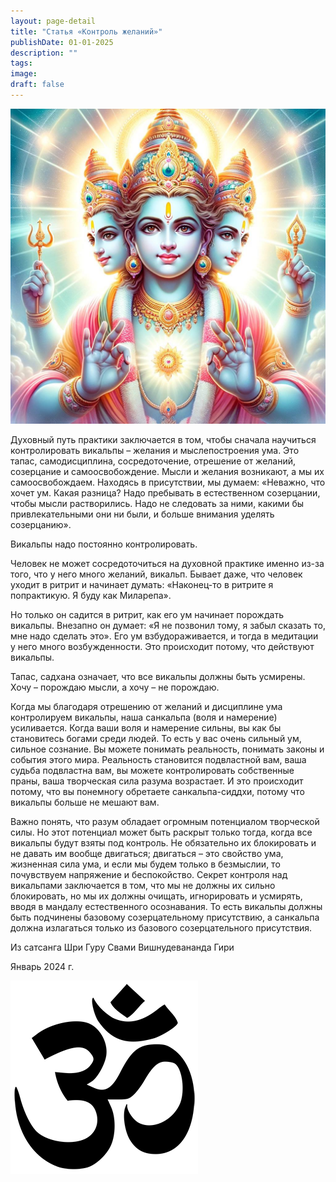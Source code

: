```yaml
---
layout: page-detail
title: "Статья «Контроль желаний»"
publishDate: 01-01-2025
description: ""
tags:
image:
draft: false
---
```


  
![](/upload/medialibrary/b8c/b8c5674f354a21800053e0dc75ea6cc4.jpg)  

  
 Духовный путь практики заключается в том, чтобы сначала научиться контролировать викальпы – желания и мыслепостроения ума. Это тапас, самодисциплина, сосредоточение, отрешение от желаний, созерцание и самоосвобождение. Мысли и желания возникают, а мы их самоосвобождаем. Находясь в присутствии, мы думаем: «Неважно, что хочет ум. Какая разница? Надо пребывать в естественном созерцании, чтобы мысли растворились. Надо не следовать за ними, какими бы привлекательными они ни были, и больше внимания уделять созерцанию».

 Викальпы надо постоянно контролировать.

 Человек не может сосредоточиться на духовной практике именно из-за того, что у него много желаний, викальп. Бывает даже, что человек уходит в ритрит и начинает думать: «Наконец-то в ритрите я попрактикую. Я буду как Миларепа».

 Но только он садится в ритрит, как его ум начинает порождать викальпы. Внезапно он думает: «Я не позвонил тому, я забыл сказать то, мне надо сделать это». Его ум взбудораживается, и тогда в медитации у него много возбужденности. Это происходит потому, что действуют викальпы.

 Тапас, садхана означает, что все викальпы должны быть усмирены. Хочу – порождаю мысли, а хочу – не порождаю.

 Когда мы благодаря отрешению от желаний и дисциплине ума контролируем викальпы, наша санкальпа (воля и намерение) усиливается. Когда ваши воля и намерение сильны, вы как бы становитесь богами среди людей. То есть у вас очень сильный ум, сильное сознание. Вы можете понимать реальность, понимать законы и события этого мира. Реальность становится подвластной вам, ваша судьба подвластна вам, вы можете контролировать собственные праны, ваша творческая сила разума возрастает. И это происходит потому, что вы понемногу обретаете санкальпа-сиддхи, потому что викальпы больше не мешают вам.

 Важно понять, что разум обладает огромным потенциалом творческой силы. Но этот потенциал может быть раскрыт только тогда, когда все викальпы будут взяты под контроль. Не обязательно их блокировать и не давать им вообще двигаться; двигаться – это свойство ума, жизненная сила ума, и если мы будем только в безмыслии, то почувствуем напряжение и беспокойство. Секрет контроля над викальпами заключается в том, что мы не должны их сильно блокировать, но мы их должны очищать, игнорировать и усмирять, вводя в мандалу естественного осознавания. То есть викальпы должны быть подчинены базовому созерцательному присутствию, а санкальпа должна излагаться только из базового созерцательного присутствия.

  
 Из сатсанга Шри Гуру Свами Вишнудевананда Гири

 Январь 2024 г.

![Ом](/upload/medialibrary/4e5/4e59138d7f13f8137afb77ab8ee41988.png) 
